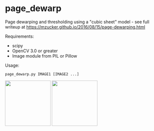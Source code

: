 page_dewarp
===========

Page dewarping and thresholding using a "cubic sheet" model - see full writeup at <https://mzucker.github.io/2016/08/15/page-dewarping.html>

Requirements:

 - scipy
 - OpenCV 3.0 or greater
 - Image module from PIL or Pillow
 
Usage:

    page_dewarp.py IMAGE1 [IMAGE2 ...]

<img src='https://github.com/genequ/page_dewarp/assets/1505497/55d5df2f-6693-4c09-9649-2b519503bc28' width='150'>

<img src='https://github.com/genequ/page_dewarp/assets/1505497/81277733-3664-4896-8865-dc5155d78020' width='150'>

